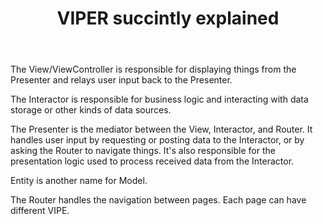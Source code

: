 ﻿---
layout: post
title: "VIPER succintly explained"
---

The View/ViewController is responsible for displaying things from the Presenter and relays user input back to the Presenter.

The Interactor is responsible for business logic and interacting with data storage or other kinds of data sources.

The Presenter is the mediator between the View, Interactor, and Router. It handles user input by requesting or posting data to the Interactor, or by asking the Router to navigate things. It's also responsible for the presentation logic used to process received data from the Interactor.

Entity is another name for Model.

The Router handles the navigation between pages. Each page can have different VIPE.
